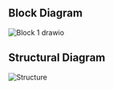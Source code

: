 ## Block Diagram
![Block 1 drawio](https://user-images.githubusercontent.com/98897973/163102272-1d38899f-a07b-46a5-af82-b2fd9af60dcc.png)

## Structural Diagram
![Structure](https://user-images.githubusercontent.com/98897973/163102291-6f36855a-0f2b-442a-a568-be66a175363d.png)
